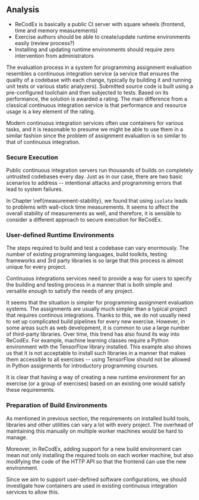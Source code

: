 ## Analysis

- ReCodEx is basically a public CI server with square wheels (frontend, time and 
  memory measurements)
- Exercise authors should be able to create/update runtime environments easily 
  (review process?)
- Installing and updating runtime environments should require zero intervention 
  from administrators

The evaluation process in a system for programming assignment evaluation 
resembles a continuous integration service (a service that ensures the quality 
of a codebase with each change, typically by building it and running unit tests 
or various static analyzers). Submitted source code is built using a 
pre-configured toolchain and then subjected to tests. Based on its performance, 
the solution is awarded a rating. The main difference from a classical 
continuous integration service is that performance and resource usage is a key 
element of the rating.

Modern continuous integration services often use containers for various tasks, 
and it is reasonable to presume we might be able to use them in a similar 
fashion since the problem of assignment evaluation is so similar to that of 
continuous integration.

### Secure Execution

Public continuous integration servers run thousands of builds on completely 
untrusted codebases every day. Just as in our case, there are two basic 
scenarios to address -- intentional attacks and programming errors that lead to 
system failures.

In Chapter \ref{measurement-stability}, we found that using `isolate` leads to 
problems with wall-clock time measurements. It seems to affect the overall 
stability of measurements as well, and therefore, it is sensible to consider
a different approach to secure execution for ReCodEx.

### User-defined Runtime Environments

The steps required to build and test a codebase can vary enormously. The number 
of existing programming languages, build toolkits, testing frameworks and 3rd 
party libraries is so large that this process is almost unique for every 
project.

Continuous integrations services need to provide a way for users to specify the 
building and testing process in a manner that is both simple and versatile 
enough to satisfy the needs of any project.

It seems that the situation is simpler for programming assignment evaluation 
systems. The assignments are usually much simpler than a typical project that 
requires continous integrations. Thanks to this, we do not usually need to set 
up complicated build pipelines for every new exercise. However, in some areas 
such as web development, it is common to use a large number of third-party 
libraries. Over time, this trend has also found its way into ReCodEx. For 
example, machine learning classes require a Python environment with the 
TensorFlow library installed. This example also shows us that it is not 
acceptable to install such libraries in a manner that makes them accessible to 
all exercises -- using TensorFlow should not be allowed in Python assignments 
for introductory programming courses.

It is clear that having a way of creating a new runtime environment for an 
exercise (or a group of exercises) based on an existing one would satisfy these 
requirements.

### Preparation of Build Environments

As mentioned in previous section, the requirements on installed build tools, 
libraries and other utilities can vary a lot with every project. The overhead of 
maintaining this manually on multiple worker machines would be hard to manage.

Moreover, in ReCodEx, adding support for a new build environment can mean not 
only installing the required tools on each worker machine, but also modifying 
the code of the HTTP API so that the frontend can use the new environment.

Since we aim to support user-defined software configurations, we should 
investigate how containers are used in existing continuous integration services 
to allow this.
